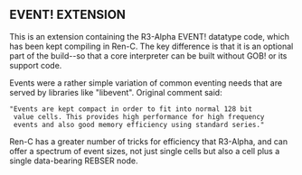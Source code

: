## EVENT! EXTENSION

This is an extension containing the R3-Alpha EVENT! datatype code,
which has been kept compiling in Ren-C.  The key difference is that
it is an optional part of the build--so that a core interpreter can
be built without GOB! or its support code.

Events were a rather simple variation of common eventing needs that
are served by libraries like "libevent".  Original comment said:

    "Events are kept compact in order to fit into normal 128 bit
     value cells. This provides high performance for high frequency
     events and also good memory efficiency using standard series."

Ren-C has a greater number of tricks for efficiency that R3-Alpha,
and can offer a spectrum of event sizes, not just single cells but
also a cell plus a single data-bearing REBSER node.
